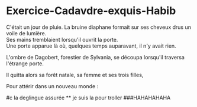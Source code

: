 # Exercice-Cadavdre-exquis-Habib

C'était un jour de pluie. La bruine diaphane formait sur ses cheveux drus un voile de lumière.<br />
Ses mains tremblaient lorsqu'il ouvrit la porte.<br />
Une porte apparue là où, quelques temps auparavant, il n'y avait rien.<br />

L'ombre de Dagobert, forestier de Sylvania, se découpa lorsqu'il traversa l'étrange porte.

Il quitta alors sa forêt natale, sa femme et ses trois filles,

Pour attérir dans un nouveau monde :


#c la deglingue assurée 
** je suis la pour troller 
###HAHAHAHAHA 
